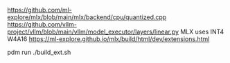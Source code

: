https://github.com/ml-explore/mlx/blob/main/mlx/backend/cpu/quantized.cpp
https://github.com/vllm-project/vllm/blob/main/vllm/model_executor/layers/linear.py
MLX uses INT4 W4A16
https://ml-explore.github.io/mlx/build/html/dev/extensions.html

pdm run ./build_ext.sh
